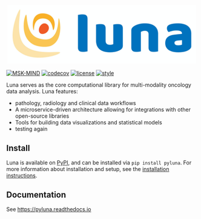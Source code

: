 <div align="center">
  <img src="https://github.com/msk-mind/luna/raw/1169-readme/docs/img/luna_logo.png" width="500"><br>
</div>

[![MSK-MIND](https://circleci.com/gh/msk-mind/luna.svg?style=shield)](https://circleci.com/gh/msk-mind/luna)
[![codecov](https://codecov.io/gh/msk-mind/luna/branch/master/graph/badge.svg)](https://app.codecov.io/gh/msk-mind/luna)
[![license](https://img.shields.io/github/license/msk-mind/luna)](https://github.com/msk-mind/luna/blob/master/LICENSE)
[![style](https://img.shields.io/badge/code%20style-black-black)](https://img.shields.io/badge/code%20style-black-black)

Luna serves as the core computational library for multi-modality oncology data analysis.
Luna features:

* pathology, radiology and clinical data workflows
* A microservice-driven architecture allowing for integrations with other open-source
  libraries
* Tools for building data visualizations and statistical models
* testing again

## Install

Luna is available on [PyPI](http://pypi.python.org/pypi/pyluna), and can be installed via ``pip install
pyluna``. For more information about installation and setup, see the [installation 
instructions](https://pyluna.readthedocs.io/en/stable/installation.html). 

## Documentation

See https://pyluna.readthedocs.io
